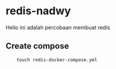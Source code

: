 # redis-nadwy
Hello ini adalah percobaan membuat redis

## Create compose
```
    touch redis-docker-compose.yml
```